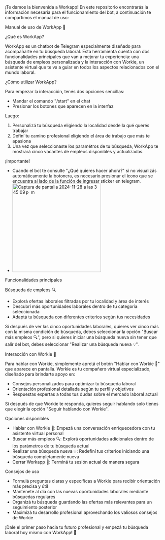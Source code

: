¡Te damos la bienvenida a Workapp! En este repositorio encontrarás la información necesaria para el funcionamiento del bot, a continuación te compartimos el manual de uso: 

Manual de uso de WorkApp 📱

¿Qué es WorkApp?

WorkApp es un chatbot de Telegram especialmente diseñado para acompañarte en tu búsqueda laboral. Esta herramienta cuenta con dos funcionalidades principales que van a mejorar tu experiencia: una búsqueda de empleos personalizada y la interacción con Workie, un asistente virtual que te va a guiar en todos los aspectos relacionados con el mundo laboral.

¿Cómo utilizar WorkApp? 

Para empezar la interacción, tenés dos opciones sencillas:

- Mandar el comando "/start" en el chat
- Presionar los botones que aparecen en la interfaz


Luego:

1. Personalizá tu búsqueda eligiendo la localidad desde la qué querés trabajar
2. Definí tu camino profesional eligiendo el área de trabajo que más te apasiona
3. Una vez que seleccionaste los paramétros de tu búsqueda, WorkApp te mostrará cinco vacantes de empleos disponibles y actualizadas 

¡Importante!
- Cuando el bot te consulte "¿Qué quieres hacer ahora?" si no visualizás automáticamente la botonera, es necesario presionar el ícono que se encuentra al lado de la función de ingresar sticker en telegram.
- <img width="287" alt="Captura de pantalla 2024-11-28 a las 3 45 09 p  m" src="https://github.com/user-attachments/assets/12f974c9-459f-4971-98d5-11c92dec135c">


Funcionalidades principales

Búsqueda de empleos 🔍

- Explorá ofertas laborales filtradas por tu localidad y área de interés
- Descubrí más oportunidades laborales dentro de tu categoría seleccionada
- Adaptá tu búsqueda con diferentes criterios según tus necesidades

Si después de ver las cinco oportunidades laborales, quieres ver cinco más con la misma condición de búsqueda, debes seleccionar la opción "Buscar más empleos 🔍", pero si quieres iniciar una búsqueda nueva sin tener que salir del bot, debes seleccionar "Realizar una búsqueda nueva 💡". 

Interacción con Workie 🤖

Para hablar con Workie, simplemente apretá el botón "Hablar con Workie 🤖" que aparece en pantalla. Workie es tu compañero virtual especializado, diseñado para brindarte apoyo en:

- Consejos personalizados para optimizar tu búsqueda laboral
- Orientación profesional detallada según tu perfil y objetivos
- Respuestas expertas a todas tus dudas sobre el mercado laboral actual

Si después de que Workie te responda, quieres seguir hablando solo tienes que elegir la opción "Seguir hablando con Workie". 

Opciones disponibles

- Hablar con Workie 🤖: Empezá una conversación enriquecedora con tu asistente virtual personal
- Buscar más empleos 🔍: Explorá oportunidades adicionales dentro de los parámetros de tu búsqueda actual
- Realizar una búsqueda nueva 💡: Redefiní tus criterios iniciando una búsqueda completamente nueva
- Cerrar Workapp 👋: Terminá tu sesión actual de manera segura

Consejos de uso

- Formulá preguntas claras y específicas a Workie para recibir orientación más precisa y útil
- Mantenete al día con las nuevas oportunidades laborales mediante búsquedas regulares
- Organizá tu búsqueda guardando las ofertas más relevantes para un seguimiento posterior
- Maximizá tu desarrollo profesional aprovechando los valiosos consejos de Workie

¡Dale el primer paso hacia tu futuro profesional y empezá tu búsqueda laboral hoy mismo con WorkApp! 💪 
